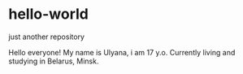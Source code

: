 # hello-world
just another repository

Hello everyone! My name is Ulyana, i am 17 y.o. 
Currently living and studying in Belarus, Minsk.
